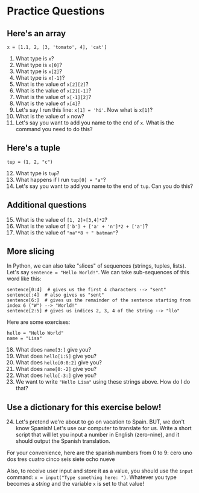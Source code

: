 # Practice Questions

## Here's an array
```
x = [1.1, 2, [3, 'tomato', 4], 'cat']
```

1. What type is `x`?
2. What type is `x[0]`?
3. What type is `x[2]`?
4. What type is `x[-1]`?
5. What is the value of `x[2][2]`?
6. What is the value of `x[2][-1]`?
7. What is the value of `x[-1][2]`?
8. What is the value of `x[4]`?
9. Let's say I run this line: `x[1] = 'hi'`. Now what is `x[1]`?
10. What is the value of `x` now?
11. Let's say you want to add you name to the end of `x`. What is the command you need to do this?

## Here's a tuple
```
tup = (1, 2, "c")
```

12. What type is `tup`?
13. What happens if I run `tup[0] = "a"`?
14. Let's say you want to add you name to the end of `tup`. Can you do this?

## Additional questions
15. What is the value of `[1, 2]+[3,4]*2`?
16. What is the value of `['b'] + ['a' + 'n']*2 + ['a']`?
17. What is the value of `"na"*8 + " batman"`?

## More slicing

In Python, we can also take "slices" of sequences (strings, tuples, lists). Let's say `sentence = "Hello World!"`. We can take sub-sequences of this word like this:

```
sentence[0:4]  # gives us the first 4 characters --> "sent"
sentence[:4]  # also gives us "sent"
sentence[6:]  # gives us the remainder of the sentence starting from index 6 ("W") --> "World!"
sentence[2:5] # gives us indices 2, 3, 4 of the string --> "llo"
```

Here are some exercises:
```
hello = "Hello World"
name = "Lisa"
```

18. What does `name[3:]` give you?
19. What does `hello[1:5]` give you?
20. What does `hello[0:8:2]` give you?
21. What does `name[0:-2]` give you?
22. What does `hello[-3:]` give you?
23. We want to write `"Hello Lisa"` using these strings above. How do I do that?

## Use a dictionary for this exercise below!
24. Let's pretend we're about to go on vacation to Spain. BUT, we don't know Spanish! Let's use our computer to translate for us. Write a short script that will let you input a number in English (zero-nine), and it should output the Spanish translation.

For your convenience, here are the spanish numbers from 0 to 9: cero uno dos tres cuatro cinco seis siete ocho nueve

Also, to receive user input and store it as a value, you should use the `input` command: `x = input("Type something here: ")`. Whatever you type becomes a *string* and the variable `x` is set to that value!